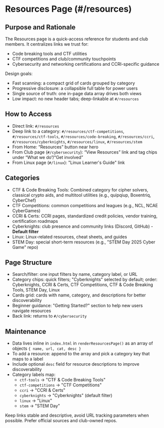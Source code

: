 # Resources Page (#/resources)

## Purpose and Rationale

The Resources page is a quick-access reference for students and club members. It centralizes links we trust for:

- Code breaking tools and CTF utilities
- CTF competitions and club/community touchpoints
- Cybersecurity and networking certifications and CCRI-specific guidance

Design goals:
- Fast scanning: a compact grid of cards grouped by category
- Progressive disclosure: a collapsible full table for power users
- Single source of truth: one in-page data array drives both views
- Low impact: no new header tabs; deep-linkable at `#/resources`

## How to Access

- Direct link: `#/resources`
- Deep link to a category: `#/resources/ctf-competitions`, `#/resources/ctf-tools`, `#/resources/code-breaking`, `#/resources/ccri`, `#/resources/cyberknights`, `#/resources/linux`, `#/resources/stem`
- From Home: “Resources” button near hero
- From Club page (`#/cybersecurity`): “View Resources” link and tag chips under “What we do”/“Get involved”
- From Linux page (`#/linux`): "Linux Learner's Guide" link

## Categories

- CTF & Code Breaking Tools: Combined category for cipher solvers, classical crypto aids, and multitool utilities (e.g., quipqiup, Boxentriq, CyberChef)
- CTF Competitions: common competitions and leagues (e.g., NCL, NCAE CyberGames)
- CCRI & Certs: CCRI pages, standardized credit policies, vendor training, certification roadmaps
- Cyberknights: club presence and community links (Discord, GitHub) - **Default filter**
- Linux: Linux-related resources, cheat sheets, and guides
- STEM Day: special short-term resources (e.g., "STEM Day 2025 Cyber Game" repo)

## Page Structure

- Search/filter: one input filters by name, category label, or URL
- Category chips: quick filters; "Cyberknights" selected by default; order: Cyberknights, CCRI & Certs, CTF Competitions, CTF & Code Breaking Tools, STEM Day, Linux
- Cards grid: cards with name, category, and descriptions for better discoverability
- Beginner guidance: "Getting Started?" section to help new users navigate resources
- Back link: returns to `#/cybersecurity`

## Maintenance

- Data lives inline in `index.html` in `renderResourcesPage()` as an array of objects `{ name, url, cat, desc }`
- To add a resource: append to the array and pick a category key that maps to a label
- Include optional `desc` field for resource descriptions to improve discoverability
- Category labels map:
  - `ctf-tools` → "CTF & Code Breaking Tools"
  - `ctf-competitions` → "CTF Competitions"
  - `ccri` → "CCRI & Certs"
  - `cyberknights` → "Cyberknights" (default filter)
  - `linux` → "Linux"
  - `stem` → "STEM Day"

Keep links stable and descriptive, avoid URL tracking parameters when possible. Prefer official sources and club-owned repos.
